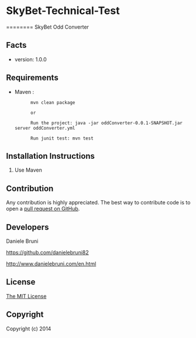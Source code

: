 # SkyBet-Technical-Test
========
SkyBet Odd Converter

Facts
-----
- version: 1.0.0

Requirements
------------
- Maven :
			
			mvn clean package
			
			or
			
			Run the project: java -jar oddConverter-0.0.1-SNAPSHOT.jar server oddConverter.yml

			Run junit test: mvn test


			

Installation Instructions
-------------------------
1. Use Maven


Contribution
------------
Any contribution is highly appreciated. The best way to contribute code is to open a [pull request on GitHub](https://help.github.com/articles/using-pull-requests).

Developers
----------
Daniele Bruni

https://github.com/danielebruni82

http://www.danielebruni.com/en.html

License
-------
[The MIT License](http://opensource.org/licenses/MIT)

Copyright
---------
Copyright (c) 2014 
